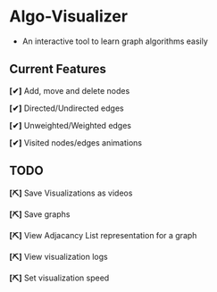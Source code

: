 # Algo-Visualizer

- An interactive tool to learn graph algorithms easily

## Current Features

**[✔]** Add, move and delete nodes

**[✔]** Directed/Undirected edges

**[✔]** Unweighted/Weighted edges

**[✔]** Visited nodes/edges animations

## TODO

**[⛏]** Save Visualizations as videos

**[⛏]** Save graphs

**[⛏]** View Adjacancy List representation for a graph

**[⛏]** View visualization logs

**[⛏]** Set visualization speed

